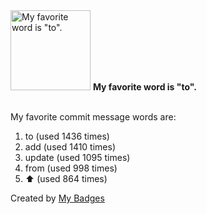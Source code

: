 <img src="https://my-badges.github.io/my-badges/favorite-word.png" alt="My favorite word is &quot;to&quot;." title="My favorite word is &quot;to&quot;." width="128">
<strong>My favorite word is &quot;to&quot;.</strong>
<br><br>

My favorite commit message words are:

1. to (used 1436 times)
2. add (used 1410 times)
3. update (used 1095 times)
4. from (used 998 times)
5. :arrow_up: (used 864 times)


Created by <a href="https://github.com/my-badges/my-badges">My Badges</a>